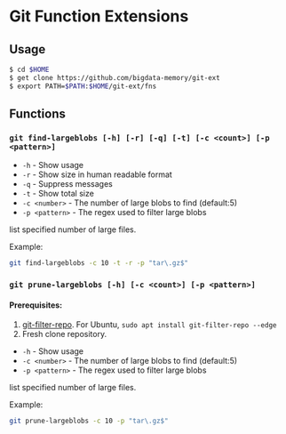 # Git Function Extensions

## Usage

```sh
$ cd $HOME
$ get clone https://github.com/bigdata-memory/git-ext
$ export PATH=$PATH:$HOME/git-ext/fns
```

## Functions

### `git find-largeblobs [-h] [-r] [-q] [-t] [-c <count>] [-p <pattern>]`

* `-h` - Show usage
* `-r` - Show size in human readable format
* `-q` - Suppress messages
* `-t` - Show total size
* `-c <number>` - The number of large blobs to find (default:5)
* `-p <pattern>` - The regex used to filter large blobs

list specified number of large files.

Example:
```sh
git find-largeblobs -c 10 -t -r -p "tar\.gz$"
```

### `git prune-largeblobs [-h] [-c <count>] [-p <pattern>]`
#### Prerequisites:
1. [git-filter-repo](https://github.com/newren/git-filter-repo). For Ubuntu, `sudo apt install git-filter-repo --edge`
2. Fresh clone repository.

* `-h` - Show usage
* `-c <number>` - The number of large blobs to find (default:5)
* `-p <pattern>` - The regex used to filter large blobs

list specified number of large files.

Example:
```sh
git prune-largeblobs -c 10 -p "tar\.gz$"
```
